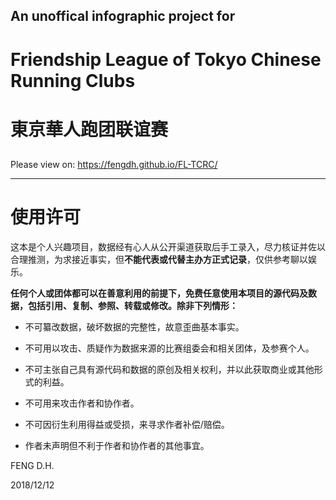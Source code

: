 ## An unoffical infographic project for 
# Friendship League of Tokyo Chinese Running Clubs 
# 東京華人跑团联谊赛
##

Please view on: https://fengdh.github.io/FL-TCRC/


--------
# 使用许可
这本是个人兴趣项目，数据经有心人从公开渠道获取后手工录入，尽力核证并佐以合理推测，为求接近事实，但**不能代表或代替主办方正式记录**，仅供参考聊以娱乐。

**任何个人或团体都可以在善意利用的前提下，免费任意使用本项目的源代码及数据，包括引用、复制、参照、转载或修改。除非下列情形：**
  * 不可纂改数据，破坏数据的完整性，故意歪曲基本事实。
  * 不可用以攻击、质疑作为数据来源的比赛组委会和相关团体，及参赛个人。
  * 不可主张自己具有源代码和数据的原创及相关权利，并以此获取商业或其他形式的利益。
  * 不可用来攻击作者和协作者。

  * 不可因衍生利用得益或受损，来寻求作者补偿/赔偿。
  * 作者未声明但不利于作者和协作者的其他事宜。

FENG D.H.

2018/12/12
